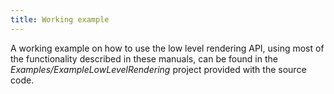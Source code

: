 ```yaml
---
title: Working example
---
```

A working example on how to use the low level rendering API, using most of the functionality described in these manuals, can be found in the *Examples/ExampleLowLevelRendering* project provided with the source code.